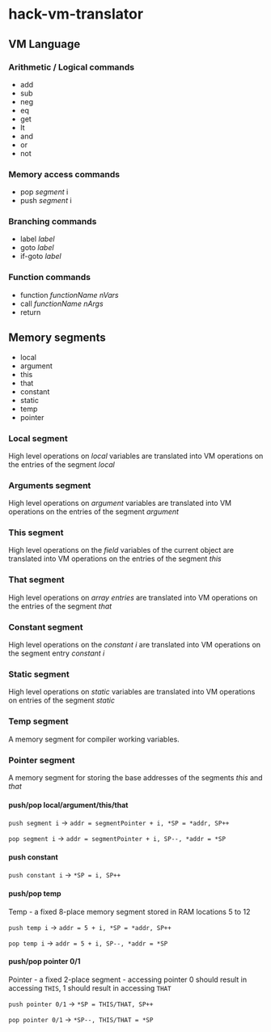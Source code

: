 # hack-vm-translator

## VM Language

### Arithmetic / Logical commands
 - add
 - sub
 - neg
 - eq
 - get
 - lt
 - and
 - or
 - not
 
### Memory access commands
 - pop *segment* i
 - push *segment* i
 
### Branching commands
 - label *label*
 - goto *label*
 - if-goto *label*
 
### Function commands
 - function *functionName* *nVars*
 - call *functionName* *nArgs*
 - return 
 
## Memory segments

 - local
 - argument
 - this
 - that
 - constant
 - static
 - temp
 - pointer

### Local segment

High level operations on *local* variables are translated into VM operations
on the entries of the segment *local*

### Arguments segment

High level operations on *argument* variables are translated into VM operations
on the entries of the segment *argument*

### This segment

High level operations on the *field* variables of the current object are translated
into VM operations on the entries of the segment *this*

### That segment

High level operations on *array entries* are translated into VM operations on the
entries of the segment *that*
 
### Constant segment 

High level operations on the *constant i* are translated into VM operations on the 
segment entry *constant i*
 
### Static segment

High level operations on *static* variables are translated into VM operations
on entries of the segment *static* 
 
### Temp segment

A memory segment for compiler working variables. 
 
### Pointer segment

A memory segment for storing the base addresses of the segments *this* and *that*
 
#### push/pop local/argument/this/that 
   `push segment i` -> `addr = segmentPointer + i, *SP = *addr, SP++`
   
   `pop segment i` -> `addr = segmentPointer + i, SP--, *addr = *SP`
   
#### push constant

   `push constant i` -> `*SP = i, SP++`
   
#### push/pop temp 

   Temp - a fixed 8-place memory segment stored in RAM locations 5 to 12

   `push temp i` -> `addr = 5 + i, *SP = *addr, SP++`
   
   `pop temp i` -> `addr = 5 + i, SP--, *addr = *SP`    
    
#### push/pop pointer 0/1
   Pointer - a fixed 2-place segment
      - accessing pointer 0 should result in accessing `THIS`, 1 should result in accessing `THAT`

   `push pointer 0/1` -> `*SP = THIS/THAT, SP++`   
   
   `pop pointer 0/1` -> `*SP--, THIS/THAT = *SP`